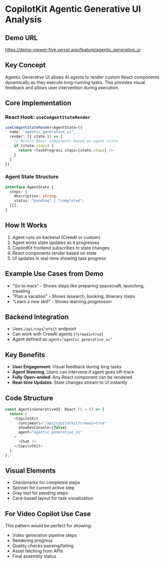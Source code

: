 # CopilotKit Agentic Generative UI Analysis

## Demo URL
https://demo-viewer-five.vercel.app/feature/agentic_generative_ui

## Key Concept
Agentic Generative UI allows AI agents to render custom React components dynamically as they execute long-running tasks. This provides visual feedback and allows user intervention during execution.

## Core Implementation

### React Hook: `useCoAgentStateRender`
```typescript
useCoAgentStateRender<AgentState>({
  name: "agentic_generative_ui",
  render: ({ state }) => {
    // Return React components based on agent state
    if (state.steps) {
      return <TaskProgress steps={state.steps} />
    }
  }
})
```

### Agent State Structure
```typescript
interface AgentState {
  steps: {
    description: string;
    status: "pending" | "completed";
  }[];
}
```

## How It Works
1. Agent runs on backend (CrewAI or custom)
2. Agent emits state updates as it progresses
3. CopilotKit frontend subscribes to state changes
4. React components render based on state
5. UI updates in real-time showing task progress

## Example Use Cases from Demo
- "Go to mars" - Shows steps like preparing spacecraft, launching, traveling
- "Plan a vacation" - Shows research, booking, itinerary steps
- "Learn a new skill" - Shows learning progression

## Backend Integration
- Uses `/api/copilotkit` endpoint
- Can work with CrewAI agents (`?crewai=true`)
- Agent defined as `agent="agentic_generative_ui"`

## Key Benefits
- **User Engagement**: Visual feedback during long tasks
- **Agent Steering**: Users can intervene if agent goes off-track
- **Fully Open-ended**: Any React component can be rendered
- **Real-time Updates**: State changes stream to UI instantly

## Code Structure
```typescript
const AgenticGenerativeUI: React.FC = () => {
  return (
    <CopilotKit
      runtimeUrl="/api/copilotkit?crewai=true"
      showDevConsole={false}
      agent="agentic_generative_ui"
    >
      <Chat />
    </CopilotKit>
  );
};
```

## Visual Elements
- Checkmarks for completed steps
- Spinner for current active step
- Gray text for pending steps
- Card-based layout for task visualization

## For Video Copilot Use Case
This pattern would be perfect for showing:
- Video generation pipeline steps
- Rendering progress
- Quality checks passing/failing
- Asset fetching from APIs
- Final assembly status